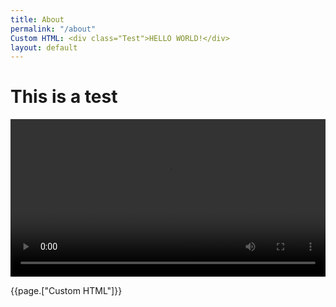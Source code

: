 ```yaml
---
title: About
permalink: "/about"
Custom HTML: <div class="Test">HELLO WORLD!</div>
layout: default
---
```


# This is a test

<video controls width="100%" loop>
    <source src="/uploads/Wellbeing_2.mp4" type="video/mp4">
</video>

{{page.["Custom HTML"]}}